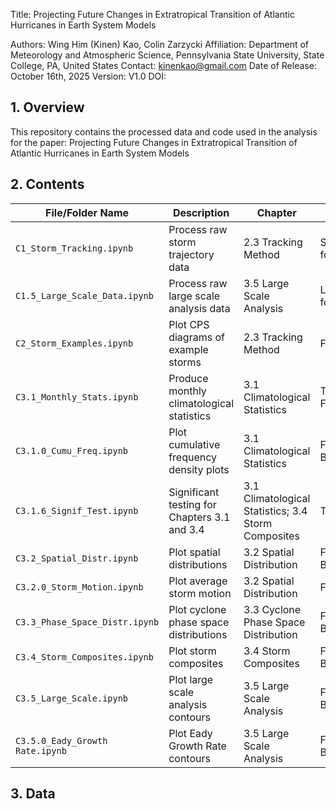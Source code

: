 Title: Projecting Future Changes in Extratropical Transition of Atlantic Hurricanes in Earth System Models

Authors: Wing Him (Kinen) Kao, Colin Zarzycki
Affiliation: Department of Meteorology and Atmospheric Science, Pennsylvania State University, State College, PA, United States
Contact: kinenkao@gmail.com
Date of Release: October 16th, 2025
Version: V1.0
DOI:

## 1. Overview
This repository contains the processed data and code used in the analysis for the paper:
Projecting Future Changes in Extratropical Transition of Atlantic Hurricanes in Earth System Models

## 2. Contents

| File/Folder Name | Description | Chapter | Output |
|------------------|-------------|---------|--------|
| `C1_Storm_Tracking.ipynb` | Process raw storm trajectory data | 2.3 Tracking Method | Storm_Tracking folder; Table 1
| `C1.5_Large_Scale_Data.ipynb` | Process raw large scale analysis data | 3.5 Large Scale Analysis | Large_Scale_Data folder
| `C2_Storm_Examples.ipynb` | Plot CPS diagrams of example storms | 2.3 Tracking Method | Figures 4-6
| `C3.1_Monthly_Stats.ipynb` | Produce monthly climatological statistics | 3.1 Climatological Statistics | Tables 2 & A.2; Figure B.2
| `C3.1.0_Cumu_Freq.ipynb` | Plot cumulative frequency density plots | 3.1 Climatological Statistics | Figures 7 & B.3-B.7
| `C3.1.6_Signif_Test.ipynb` | Significant testing for Chapters 3.1 and 3.4 | 3.1 Climatological Statistics; 3.4 Storm Composites | Tables A.2-A.4
| `C3.2_Spatial_Distr.ipynb` | Plot spatial distributions | 3.2 Spatial Distribution | Figures 8 & B.8-B.9
| `C3.2.0_Storm_Motion.ipynb` | Plot average storm motion | 3.2 Spatial Distribution | Figure 9
| `C3.3_Phase_Space_Distr.ipynb` | Plot cyclone phase space distributions | 3.3 Cyclone Phase Space Distribution | Figures 10 & B.10
| `C3.4_Storm_Composites.ipynb` | Plot storm composites | 3.4 Storm Composites | Figures 11-13 & B.11-B.13
| `C3.5_Large_Scale.ipynb` | Plot large scale analysis contours | 3.5 Large Scale Analysis | Figures 14-15 & B.14-B.15
| `C3.5.0_Eady_Growth Rate.ipynb` | Plot Eady Growth Rate contours | 3.5 Large Scale Analysis | Figures 16 & B.16


## 3. Data

